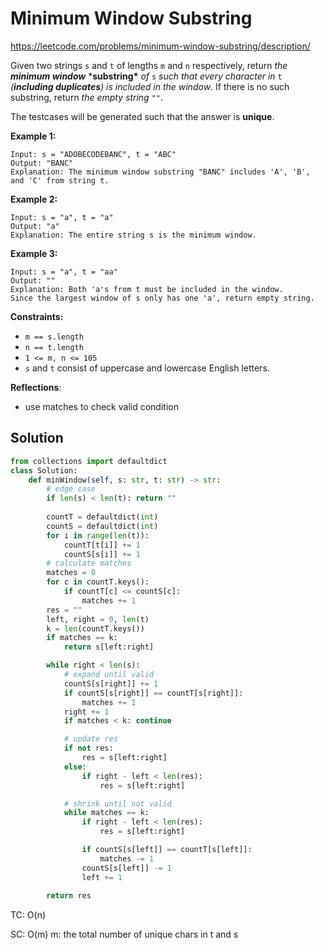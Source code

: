 # Minimum Window Substring

https://leetcode.com/problems/minimum-window-substring/description/

Given two strings `s` and `t` of lengths `m` and `n` respectively, return *the **minimum window*** ***substring\*** *of* `s` *such that every character in* `t` *(**including duplicates**) is included in the window*. If there is no such substring, return *the empty string* `""`.

The testcases will be generated such that the answer is **unique**.

 

**Example 1:**

```
Input: s = "ADOBECODEBANC", t = "ABC"
Output: "BANC"
Explanation: The minimum window substring "BANC" includes 'A', 'B', and 'C' from string t.
```

**Example 2:**

```
Input: s = "a", t = "a"
Output: "a"
Explanation: The entire string s is the minimum window.
```

**Example 3:**

```
Input: s = "a", t = "aa"
Output: ""
Explanation: Both 'a's from t must be included in the window.
Since the largest window of s only has one 'a', return empty string.
```

 

**Constraints:**

- `m == s.length`
- `n == t.length`
- `1 <= m, n <= 105`
- `s` and `t` consist of uppercase and lowercase English letters.



**Reflections**:

- use matches to check valid condition



## Solution

```python
from collections import defaultdict
class Solution:
    def minWindow(self, s: str, t: str) -> str:
        # edge case
        if len(s) < len(t): return ""
    
        countT = defaultdict(int)
        countS = defaultdict(int)
        for i in range(len(t)):
            countT[t[i]] += 1
            countS[s[i]] += 1
        # calculate matches
        matches = 0
        for c in countT.keys():
            if countT[c] <= countS[c]:
                matches += 1
        res = ""
        left, right = 0, len(t)
        k = len(countT.keys())
        if matches == k:
            return s[left:right]

        while right < len(s):
            # expand until valid
            countS[s[right]] += 1
            if countS[s[right]] == countT[s[right]]:
                matches += 1
            right += 1
            if matches < k: continue

            # update res
            if not res: 
                res = s[left:right]
            else:
                if right - left < len(res):
                    res = s[left:right]

            # shrink until not valid
            while matches == k:
                if right - left < len(res):
                    res = s[left:right]

                if countS[s[left]] == countT[s[left]]:
                    matches -= 1
                countS[s[left]] -= 1
                left += 1
                
        return res
```

TC: O(n)

SC: O(m) m: the total number of unique chars in t and s